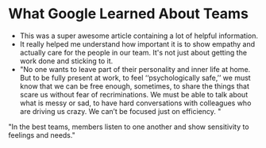 # What Google Learned About Teams
- This was a super awesome article containing a lot of helpful information. 
- It really helped me understand how important it is to show empathy and actually care for the people in our team. It's not just about getting the work done and sticking to it. 
- "No one wants to leave part of their personality and inner life at home. But to be fully present at work, to feel ‘‘psychologically safe,’’ we must know that we can be free enough, sometimes, to share the things that scare us without fear of recriminations. We must be able to talk about what is messy or sad, to have hard conversations with colleagues who are driving us crazy. We can’t be focused just on efficiency. " <br>

"In the best teams, members listen to one another and show sensitivity to feelings and needs." <br>